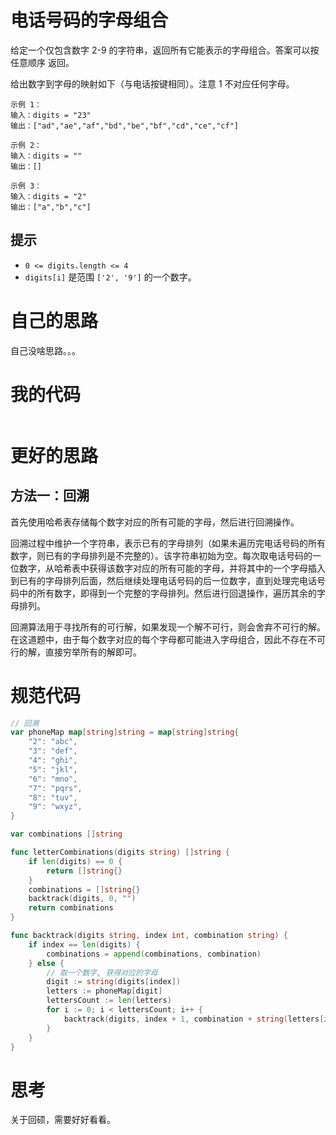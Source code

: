 # 电话号码的字母组合

给定一个仅包含数字 2-9 的字符串，返回所有它能表示的字母组合。答案可以按 任意顺序 返回。

给出数字到字母的映射如下（与电话按键相同）。注意 1 不对应任何字母。

```
示例 1：
输入：digits = "23"
输出：["ad","ae","af","bd","be","bf","cd","ce","cf"]

示例 2：
输入：digits = ""
输出：[]

示例 3：
输入：digits = "2"
输出：["a","b","c"]
```

## 提示

- `0 <= digits.length <= 4`
- `digits[i]` 是范围 `['2', '9']` 的一个数字。

# 自己的思路

自己没啥思路。。。

# 我的代码

```go

```

# 更好的思路

## 方法一：回溯

首先使用哈希表存储每个数字对应的所有可能的字母，然后进行回溯操作。

回溯过程中维护一个字符串，表示已有的字母排列（如果未遍历完电话号码的所有数字，则已有的字母排列是不完整的）。该字符串初始为空。每次取电话号码的一位数字，从哈希表中获得该数字对应的所有可能的字母，并将其中的一个字母插入到已有的字母排列后面，然后继续处理电话号码的后一位数字，直到处理完电话号码中的所有数字，即得到一个完整的字母排列。然后进行回退操作，遍历其余的字母排列。

回溯算法用于寻找所有的可行解，如果发现一个解不可行，则会舍弃不可行的解。在这道题中，由于每个数字对应的每个字母都可能进入字母组合，因此不存在不可行的解，直接穷举所有的解即可。

# 规范代码

```go
// 回溯
var phoneMap map[string]string = map[string]string{
    "2": "abc",
    "3": "def",
    "4": "ghi",
    "5": "jkl",
    "6": "mno",
    "7": "pqrs",
    "8": "tuv",
    "9": "wxyz",
}

var combinations []string

func letterCombinations(digits string) []string {
    if len(digits) == 0 {
        return []string{}
    }
    combinations = []string{}
    backtrack(digits, 0, "")
    return combinations
}

func backtrack(digits string, index int, combination string) {
    if index == len(digits) {
        combinations = append(combinations, combination)
    } else {
      	// 取一个数字, 获得对应的字母
        digit := string(digits[index])
        letters := phoneMap[digit]
        lettersCount := len(letters)
        for i := 0; i < lettersCount; i++ {
            backtrack(digits, index + 1, combination + string(letters[i]))
        }
    }
}
```

# 思考

关于回硕，需要好好看看。

